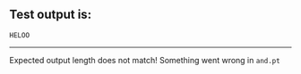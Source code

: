 
Test output is: 
-------------------------
```
HELOO

```
------------------------
Expected output length does not match!  Something went wrong in `and.pt`
